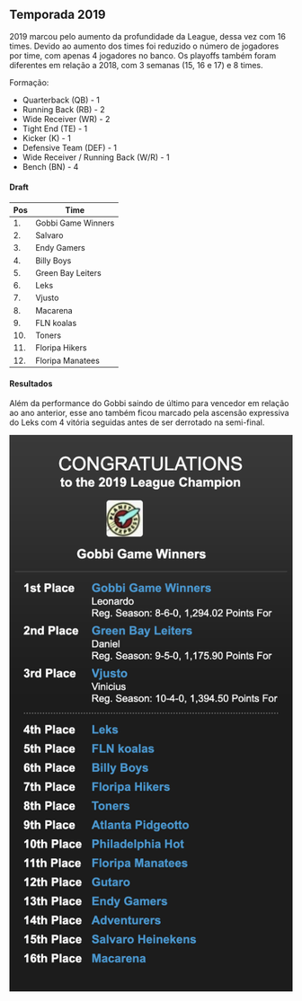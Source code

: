 ## Temporada 2019

2019 marcou pelo aumento da profundidade da League, dessa vez com 16 times. Devido ao aumento dos times foi reduzido o número de jogadores por time, com apenas 4 jogadores no banco. Os playoffs também foram diferentes em relação a 2018, com 3 semanas (15, 16 e 17) e 8 times.

Formação:

- Quarterback (QB) - 1
- Running Back (RB) - 2
- Wide Receiver (WR) - 2
- Tight End (TE) - 1
- Kicker (K) - 1
- Defensive Team (DEF) - 1
- Wide Receiver / Running Back (W/R) - 1
- Bench (BN) - 4

#### Draft 

| Pos | Time               |
| --- | ------------------ |
| 1.  | Gobbi Game Winners |
| 2.  | Salvaro            |
| 3.  | Endy Gamers        |
| 4.  | Billy Boys         |
| 5.  | Green Bay Leiters  |
| 6.  | Leks               |
| 7.  | Vjusto             |
| 8.  | Macarena           |
| 9.  | FLN koalas         |
| 10. | Toners             |
| 11. | Floripa Hikers     |
| 12. | Floripa Manatees   |

#### Resultados

Além da performance do Gobbi saindo de último para vencedor em relação ao ano anterior, esse ano também ficou marcado pela ascensão expressiva do Leks com 4 vitória seguidas antes de ser derrotado na semi-final.

![Standings 2019](images/standings-2019.png)
